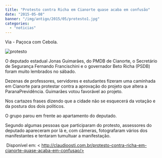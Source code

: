 ```yaml
---
title: "Protesto contra Richa em Cianorte quase acaba em confusão"
date: "2015-05-08"
banner: "/img/antigo/2015/05/protesto1.jpg"
categories: 
  - "noticias"
---
```


Via - Paçoca com Cebola.

<!--more-->
![protesto](/img/antigo/2015/05/protesto1.jpg)

O deputado estadual Jonas Guimarães, do PMDB de Cianorte, o Secretário de Segurança Fernando Francischini e o governador Beto Richa (PSDB) foram muito lembrados no sábado.

Dezenas de professores, servidores e estudantes fizeram uma caminhada em Cianorte para protestar contra a aprovação do projeto que altera a ParanaPrevidência. Guimarães votou favorável ao projeto.

Nos cartazes frases dizendo que a cidade não se esquecerá da votação e da postura dos dois políticos.

O grupo parou em frente ao apartamento do deputado.

Segundo algumas pessoas que participaram do protesto, assessores do deputado apareceram por lá e, com câmeras, fotografaram vários dos manifestantes e tentaram tumultuar a manifestação.

 Disponível em: < http://claudioosti.com.br/protesto-contra-richa-em-cianorte-quase-acaba-em-confusao/>
